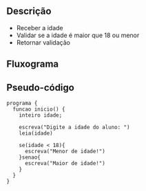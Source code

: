## Descrição
  - Receber a idade
  - Validar se a idade é maior que 18 ou menor
  - Retornar validação

## Fluxograma

## Pseudo-código

```
programa {
  funcao inicio() {
    inteiro idade;

    escreva("Digite a idade do aluno: ")
    leia(idade)

    se(idade < 18){
      escreva("Menor de idade!")
    }senao{
      escreva("Maior de idade!")
    }
  }
}
```
